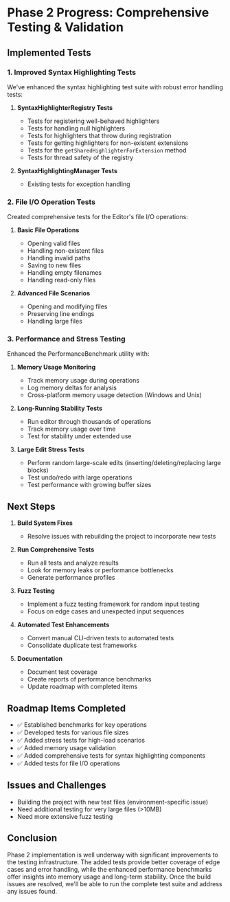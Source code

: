 # Phase 2 Progress: Comprehensive Testing & Validation

## Implemented Tests

### 1. Improved Syntax Highlighting Tests

We've enhanced the syntax highlighting test suite with robust error handling tests:

1. **SyntaxHighlighterRegistry Tests**
   - Tests for registering well-behaved highlighters
   - Tests for handling null highlighters
   - Tests for highlighters that throw during registration
   - Tests for getting highlighters for non-existent extensions
   - Tests for the `getSharedHighlighterForExtension` method
   - Tests for thread safety of the registry

2. **SyntaxHighlightingManager Tests**
   - Existing tests for exception handling

### 2. File I/O Operation Tests

Created comprehensive tests for the Editor's file I/O operations:

1. **Basic File Operations**
   - Opening valid files
   - Handling non-existent files
   - Handling invalid paths
   - Saving to new files
   - Handling empty filenames
   - Handling read-only files

2. **Advanced File Scenarios**
   - Opening and modifying files
   - Preserving line endings
   - Handling large files

### 3. Performance and Stress Testing

Enhanced the PerformanceBenchmark utility with:

1. **Memory Usage Monitoring**
   - Track memory usage during operations
   - Log memory deltas for analysis
   - Cross-platform memory usage detection (Windows and Unix)

2. **Long-Running Stability Tests**
   - Run editor through thousands of operations
   - Track memory usage over time
   - Test for stability under extended use

3. **Large Edit Stress Tests**
   - Perform random large-scale edits (inserting/deleting/replacing large blocks)
   - Test undo/redo with large operations
   - Test performance with growing buffer sizes

## Next Steps

1. **Build System Fixes**
   - Resolve issues with rebuilding the project to incorporate new tests

2. **Run Comprehensive Tests**
   - Run all tests and analyze results
   - Look for memory leaks or performance bottlenecks
   - Generate performance profiles

3. **Fuzz Testing**
   - Implement a fuzz testing framework for random input testing
   - Focus on edge cases and unexpected input sequences

4. **Automated Test Enhancements**
   - Convert manual CLI-driven tests to automated tests
   - Consolidate duplicate test frameworks

5. **Documentation**
   - Document test coverage
   - Create reports of performance benchmarks
   - Update roadmap with completed items

## Roadmap Items Completed

- ✅ Established benchmarks for key operations
- ✅ Developed tests for various file sizes
- ✅ Added stress tests for high-load scenarios
- ✅ Added memory usage validation
- ✅ Added comprehensive tests for syntax highlighting components
- ✅ Added tests for file I/O operations

## Issues and Challenges

- Building the project with new test files (environment-specific issue)
- Need additional testing for very large files (>10MB)
- Need more extensive fuzz testing

## Conclusion

Phase 2 implementation is well underway with significant improvements to the testing infrastructure. The added tests provide better coverage of edge cases and error handling, while the enhanced performance benchmarks offer insights into memory usage and long-term stability. Once the build issues are resolved, we'll be able to run the complete test suite and address any issues found. 